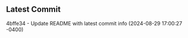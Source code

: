 
## Latest Commit
4bffe34 - Update README with latest commit info (2024-08-29 17:00:27 -0400) <Yunxi-Zhou>
